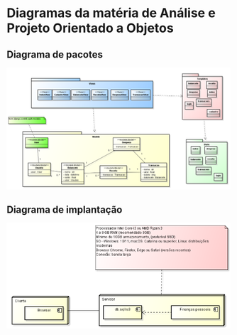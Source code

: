 # Diagramas da matéria de Análise e Projeto Orientado a Objetos

## Diagrama de pacotes

![pacotes](Pacotes.png)

## Diagrama de implantação

![implantação](Implantacao.png)